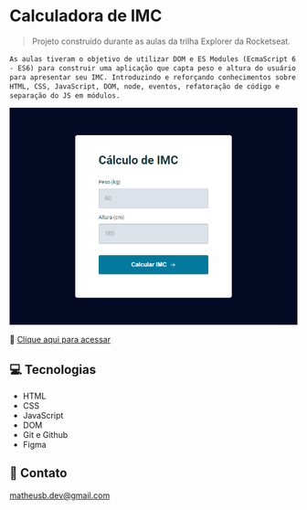 # Calculadora de IMC

> Projeto construído durante as aulas da trilha Explorer da Rocketseat.

    As aulas tiveram o objetivo de utilizar DOM e ES Modules (EcmaScript 6 - ES6) para construir uma aplicação que capta peso e altura do usuário para apresentar seu IMC. Introduzindo e reforçando conhecimentos sobre HTML, CSS, JavaScript, DOM, node, eventos, refatoração de código e separação do JS em módulos.

![preview](./.github/preview.png)

🔗 [Clique aqui para acessar](https://mbslash.github.io/Calculadora-de-IMC/)

## 💻 Tecnologias

- HTML
- CSS
- JavaScript
- DOM
- Git e Github
- Figma

## 📧 Contato

matheusb.dev@gmail.com